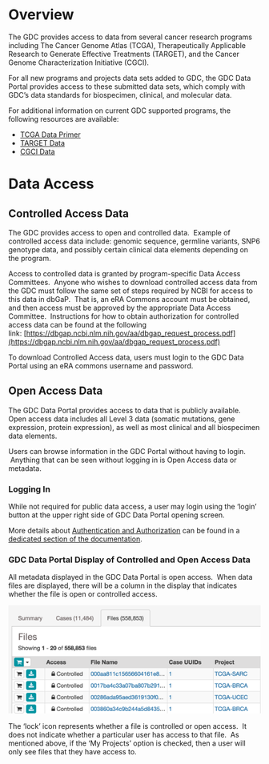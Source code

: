# Overview

The GDC provides access to data from several cancer research programs including The Cancer Genome Atlas (TCGA), Therapeutically Applicable Research to Generate Effective Treatments (TARGET), and the Cancer Genome Characterization Initiative (CGCI).

For all new programs and projects data sets added to GDC, the GDC Data Portal provides access to these submitted data sets, which comply with GDC’s data standards for biospecimen, clinical, and molecular data.

For additional information on current GDC supported programs, the following resources are available:

*   [TCGA Data Primer](https://wiki.nci.nih.gov/display/TCGA/TCGA+Data+Primer)
*   [TARGET Data](https://ocg.cancer.gov/programs/target/using-target-data)
*   [CGCI Data](https://ocg.cancer.gov/programs/cgci)

# Data Access

## Controlled Access Data

The GDC provides access to open and controlled data.  Example of controlled access data include: genomic sequence, germline variants, SNP6 genotype data, and possibly certain clinical data elements depending on the program.

Access to controlled data is granted by program-specific Data Access Committees.  Anyone who wishes to download controlled access data from the GDC must follow the same set of steps required by NCBI for access to this data in dbGaP.  That is, an eRA Commons account must be obtained, and then access must be approved by the appropriate Data Access Committee.  Instructions for how to obtain authorization for controlled access data can be found at the following link: [https://dbgap.ncbi.nlm.nih.gov/aa/dbgap_request_process.pdf](https://dbgap.ncbi.nlm.nih.gov/aa/dbgap_request_process.pdf)

To download Controlled Access data, users must login to the GDC Data Portal using an eRA commons username and password.  

## Open Access Data

The GDC Data Portal provides access to data that is publicly available.  Open access data includes all Level 3 data (somatic mutations, gene expression, protein expression), as well as most clinical and all biospecimen data elements.

Users can browse information in the GDC Portal without having to login.  Anything that can be seen without logging in is Open Access data or metadata.  

### Logging In

While not required for public data access, a user may login using the ‘login’ button at the upper right side of GDC Data Portal opening screen. 

More details about [Authentication and Authorization](../../Commons/Authentication.md) can be found in a [dedicated section of the documentation](../../Commons/Authentication.md).

### GDC Data Portal Display of Controlled and Open Access Data

All metadata displayed in the GDC Data Portal is open access.  When data files are displayed, there will be a column in the display that indicates whether the file is open or controlled access.

[![GDC Data Portal Main Page](images/gdc-data-portal-controlled-files.png)](images/gdc-data-portal-controlled-files.png "Click to see the full image.")

The ‘lock’ icon represents whether a file is controlled or open access.  It does not indicate whether a particular user has access to that file.  As mentioned above, if the ‘My Projects’ option is checked, then a user will only see files that they have access to.
